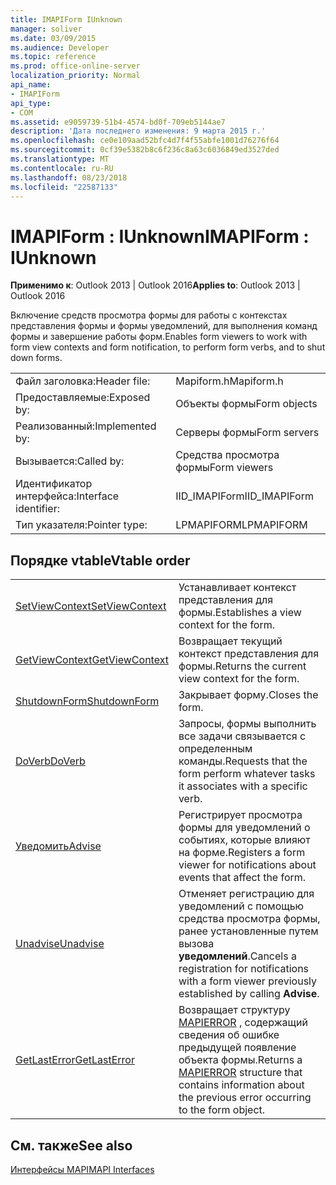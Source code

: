 ```yaml
---
title: IMAPIForm IUnknown
manager: soliver
ms.date: 03/09/2015
ms.audience: Developer
ms.topic: reference
ms.prod: office-online-server
localization_priority: Normal
api_name:
- IMAPIForm
api_type:
- COM
ms.assetid: e9059739-51b4-4574-bd0f-709eb5144ae7
description: 'Дата последнего изменения: 9 марта 2015 г.'
ms.openlocfilehash: ce0e109aad52bfc4d7f4f55abfe1001d76276f64
ms.sourcegitcommit: 0cf39e5382b8c6f236c8a63c6036849ed3527ded
ms.translationtype: MT
ms.contentlocale: ru-RU
ms.lasthandoff: 08/23/2018
ms.locfileid: "22587133"
---
```

# <a name="imapiform--iunknown"></a><span data-ttu-id="db728-103">IMAPIForm : IUnknown</span><span class="sxs-lookup"><span data-stu-id="db728-103">IMAPIForm : IUnknown</span></span>

  
  
<span data-ttu-id="db728-104">**Применимо к**: Outlook 2013 | Outlook 2016</span><span class="sxs-lookup"><span data-stu-id="db728-104">**Applies to**: Outlook 2013 | Outlook 2016</span></span> 
  
<span data-ttu-id="db728-105">Включение средств просмотра формы для работы с контекстах представления формы и формы уведомлений, для выполнения команд формы и завершение работы форм.</span><span class="sxs-lookup"><span data-stu-id="db728-105">Enables form viewers to work with form view contexts and form notification, to perform form verbs, and to shut down forms.</span></span>
  
|||
|:-----|:-----|
|<span data-ttu-id="db728-106">Файл заголовка:</span><span class="sxs-lookup"><span data-stu-id="db728-106">Header file:</span></span>  <br/> |<span data-ttu-id="db728-107">Mapiform.h</span><span class="sxs-lookup"><span data-stu-id="db728-107">Mapiform.h</span></span>  <br/> |
|<span data-ttu-id="db728-108">Предоставляемые:</span><span class="sxs-lookup"><span data-stu-id="db728-108">Exposed by:</span></span>  <br/> |<span data-ttu-id="db728-109">Объекты формы</span><span class="sxs-lookup"><span data-stu-id="db728-109">Form objects</span></span>  <br/> |
|<span data-ttu-id="db728-110">Реализованный:</span><span class="sxs-lookup"><span data-stu-id="db728-110">Implemented by:</span></span>  <br/> |<span data-ttu-id="db728-111">Серверы формы</span><span class="sxs-lookup"><span data-stu-id="db728-111">Form servers</span></span>  <br/> |
|<span data-ttu-id="db728-112">Вызывается:</span><span class="sxs-lookup"><span data-stu-id="db728-112">Called by:</span></span>  <br/> |<span data-ttu-id="db728-113">Средства просмотра формы</span><span class="sxs-lookup"><span data-stu-id="db728-113">Form viewers</span></span>  <br/> |
|<span data-ttu-id="db728-114">Идентификатор интерфейса:</span><span class="sxs-lookup"><span data-stu-id="db728-114">Interface identifier:</span></span>  <br/> |<span data-ttu-id="db728-115">IID_IMAPIForm</span><span class="sxs-lookup"><span data-stu-id="db728-115">IID_IMAPIForm</span></span>  <br/> |
|<span data-ttu-id="db728-116">Тип указателя:</span><span class="sxs-lookup"><span data-stu-id="db728-116">Pointer type:</span></span>  <br/> |<span data-ttu-id="db728-117">LPMAPIFORM</span><span class="sxs-lookup"><span data-stu-id="db728-117">LPMAPIFORM</span></span>  <br/> |
   
## <a name="vtable-order"></a><span data-ttu-id="db728-118">Порядке vtable</span><span class="sxs-lookup"><span data-stu-id="db728-118">Vtable order</span></span>

|||
|:-----|:-----|
|[<span data-ttu-id="db728-119">SetViewContext</span><span class="sxs-lookup"><span data-stu-id="db728-119">SetViewContext</span></span>](imapiform-setviewcontext.md) <br/> |<span data-ttu-id="db728-120">Устанавливает контекст представления для формы.</span><span class="sxs-lookup"><span data-stu-id="db728-120">Establishes a view context for the form.</span></span>  <br/> |
|[<span data-ttu-id="db728-121">GetViewContext</span><span class="sxs-lookup"><span data-stu-id="db728-121">GetViewContext</span></span>](imapiform-getviewcontext.md) <br/> |<span data-ttu-id="db728-122">Возвращает текущий контекст представления для формы.</span><span class="sxs-lookup"><span data-stu-id="db728-122">Returns the current view context for the form.</span></span>  <br/> |
|[<span data-ttu-id="db728-123">ShutdownForm</span><span class="sxs-lookup"><span data-stu-id="db728-123">ShutdownForm</span></span>](imapiform-shutdownform.md) <br/> |<span data-ttu-id="db728-124">Закрывает форму.</span><span class="sxs-lookup"><span data-stu-id="db728-124">Closes the form.</span></span>  <br/> |
|[<span data-ttu-id="db728-125">DoVerb</span><span class="sxs-lookup"><span data-stu-id="db728-125">DoVerb</span></span>](imapiform-doverb.md) <br/> |<span data-ttu-id="db728-126">Запросы, формы выполнить все задачи связывается с определенным команды.</span><span class="sxs-lookup"><span data-stu-id="db728-126">Requests that the form perform whatever tasks it associates with a specific verb.</span></span>  <br/> |
|[<span data-ttu-id="db728-127">Уведомить</span><span class="sxs-lookup"><span data-stu-id="db728-127">Advise</span></span>](imapiform-advise.md) <br/> |<span data-ttu-id="db728-128">Регистрирует просмотра формы для уведомлений о событиях, которые влияют на форме.</span><span class="sxs-lookup"><span data-stu-id="db728-128">Registers a form viewer for notifications about events that affect the form.</span></span>  <br/> |
|[<span data-ttu-id="db728-129">Unadvise</span><span class="sxs-lookup"><span data-stu-id="db728-129">Unadvise</span></span>](imapiform-unadvise.md) <br/> |<span data-ttu-id="db728-130">Отменяет регистрацию для уведомлений с помощью средства просмотра формы, ранее установленные путем вызова **уведомлений**.</span><span class="sxs-lookup"><span data-stu-id="db728-130">Cancels a registration for notifications with a form viewer previously established by calling **Advise**.</span></span>  <br/> |
|[<span data-ttu-id="db728-131">GetLastError</span><span class="sxs-lookup"><span data-stu-id="db728-131">GetLastError</span></span>](imapiform-getlasterror.md) <br/> |<span data-ttu-id="db728-132">Возвращает структуру [MAPIERROR](mapierror.md) , содержащий сведения об ошибке предыдущей появление объекта формы.</span><span class="sxs-lookup"><span data-stu-id="db728-132">Returns a [MAPIERROR](mapierror.md) structure that contains information about the previous error occurring to the form object.</span></span>  <br/> |
   
## <a name="see-also"></a><span data-ttu-id="db728-133">См. также</span><span class="sxs-lookup"><span data-stu-id="db728-133">See also</span></span>



[<span data-ttu-id="db728-134">Интерфейсы MAPI</span><span class="sxs-lookup"><span data-stu-id="db728-134">MAPI Interfaces</span></span>](mapi-interfaces.md)

